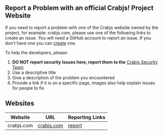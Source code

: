 ## Report a Problem with an official Crabjs! Project Website

If you need to report a problem with one of the Crabjs website owned by the project, for example: crabjs.com, please use one of the following links to create an issue. You will need a GitHub account to report an issue. If you don't have one you can [create](https://github.com/join) one.

To help the developers, please:

1. **DO NOT report security issues here, report them to the** [Crabjs Security Team](http://crabjs.com/issues)
2. Use a descriptive title
3. Give a description of the problem you encountered
4. Provide a link if it is on a specific page, images also help explain issues for people to fix

## Websites

| Website       | URL           | Reporting Links  |
| ------------- |-------------  | -----------------|
| crabjs.com    | [crabjs.com](http://crabjs.com)  | [report](https://github.com/crabjs/crabjs-websites/issues/new)


